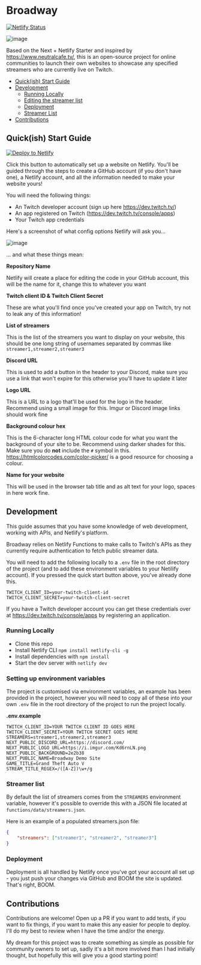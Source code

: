 # Broadway

[![Netlify Status](https://api.netlify.com/api/v1/badges/5b572a21-28e3-48ff-820a-8b95aafc2ba8/deploy-status)](https://app.netlify.com/sites/enchanting-blancmange-3bcee2/deploys)

![image](https://user-images.githubusercontent.com/88380778/193450723-968ea1f6-71bc-4abd-9883-be58cadba45b.png)

Based on the Next + Netlify Starter and inspired by https://www.neutralcafe.tv/, this is an open-source project for online communities to launch their own websites to showcase any specified streamers who are currently live on Twitch.

- [Quick(ish) Start Guide](#quick-ish--start-guide)
- [Development](#development)
  * [Running Locally](#running-locally)
  * [Editing the streamer list](#editing-the-streamer-list)
  * [Deployment](#deployment)
  * [Streamer List](#streamer-list)
- [Contributions](#contributions)

## Quick(ish) Start Guide

[![Deploy to Netlify](https://www.netlify.com/img/deploy/button.svg)](https://app.netlify.com/start/deploy?repository=https://github.com/dirty-fisherman/Broadway#NEXT_PUBLIC_LOGO_URL=https://i.imgur.com/Kd6rnLN.png&NEXT_PUBLIC_BACKGROUND=2e2b38&NEXT_PUBLIC_NAME=Broadway)

Click this button to automatically set up a website on Netlify. You'll be guided through the steps to create a GitHub account (if you don't have one), a Netlify account, and all the information needed to make your website yours!

You will need the following things:

- An Twitch developer account (sign up here https://dev.twitch.tv/)
- An app registered on Twitch (https://dev.twitch.tv/console/apps)
- Your Twitch app credentials

Here's a screenshot of what config options Netlify will ask you...

![image](https://user-images.githubusercontent.com/88380778/193448761-3167806d-6e58-4cb9-a49a-df0d04836350.png)

... and what these things mean:

**Repository Name**

Netlify will create a place for editing the code in your GitHub account, this will be the name for it, change this to whatever you want

**Twitch client ID & Twitch Client Secret**

These are what you'll find once you've created your app on Twitch, try not to leak any of this information!

**List of streamers**

This is the list of the streamers you want to display on your website, this should be one long string of usernames separated by commas like `streamer1,streamer2,streamer3`

**Discord URL**

This is used to add a button in the header to your Discord, make sure you use a link that won't expire for this otherwise you'll have to update it later

**Logo URL**

This is a URL to a logo that'll be used for the logo in the header. Recommend using a small image for this. Imgur or Discord image links should work fine

**Background colour hex**

This is the 6-character long HTML colour code for what you want the background of your site to be. Recommend using darker shades for this. Make sure you do **not** include the `#` symbol in this. https://htmlcolorcodes.com/color-picker/ is a good resource for choosing a colour.

**Name for your website**

This will be used in the browser tab title and as alt text for your logo, spaces in here work fine.

## Development

This guide assumes that you have some knowledge of web development, working with APIs, and Netlify's platform.

Broadway relies on Netlify Functions to make calls to Twitch's APIs as they currently require authentication to fetch public streamer data.

You will need to add the following locally to a `.env` file in the root directory of the project (and to add these environment variables to your Netilify account). If you pressed the quick start button above, you've already done this.

```env
TWITCH_CLIENT_ID=your-twitch-client-id
TWITCH_CLIENT_SECRET=your-twitch-client-secret
```

If you have a Twitch developer account you can get these credentials over at https://dev.twitch.tv/console/apps by registering an application.

### Running Locally

- Clone this repo
- Install Netlify CLI `npm install netlify-cli -g`
- Install dependencies with `npm install`
- Start the dev server with `netlify dev`

### Setting up environment variables

The project is customised via environment variables, an example has been provided in the project, however you will need to copy all of these into your own `.env` file in the root directory of the project to run the project locally.

**.env.example**
```
TWITCH_CLIENT_ID=YOUR TWITCH CLIENT ID GOES HERE
TWITCH_CLIENT_SECRET=YOUR TWITCH SECRET GOES HERE
STREAMERS=streamer1,streamer2,streamer3
NEXT_PUBLIC_DISCORD_URL=https://discord.com/
NEXT_PUBLIC_LOGO_URL=https://i.imgur.com/Kd6rnLN.png
NEXT_PUBLIC_BACKGROUND=2e2b38
NEXT_PUBLIC_NAME=Broadway Demo Site
GAME_TITLE=Grand Theft Auto V
STREAM_TITLE_REGEX=/([A-Z])\w+/g
```

### Streamer list

By default the list of streamers comes from the `STREAMERS` environment variable, however it's possible to override this with a JSON file located at `functions/data/streamers.json`.

Here is an example of a populated streamers.json file:

```json
{
	"streamers": ["streamer1", "streamer2", "streamer3"]
}
```

### Deployment

Deployment is all handled by Netlify once you've got your account all set up - you just push your changes via GitHub and BOOM the site is updated. That's right, BOOM.

## Contributions

Contributions are welcome! Open up a PR if you want to add tests, if you want to fix things, if you want to make this any easier for people to deploy. I'll do my best to review when I have the time and/or the energy.

My dream for this project was to create something as simple as possible for community owners to set up, sadly it's a bit more involved than I had initially thought, but hopefully this will give you a good starting point!

